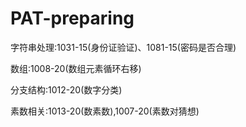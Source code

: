 # PAT-preparing
字符串处理:1031-15(身份证验证)、1081-15(密码是否合理)

数组:1008-20(数组元素循环右移)

分支结构:1012-20(数字分类)

素数相关:1013-20(数素数),1007-20(素数对猜想)
